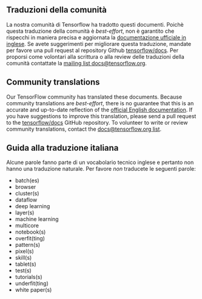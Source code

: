 ## Traduzioni della comunità

La nostra comunità di Tensorflow ha tradotto questi documenti. Poichè questa traduzione della comunità è *best-effort*, non è garantito che rispecchi in maniera precisa e aggiornata la [documentazione ufficiale in inglese](https://www.tensorflow.org/?hl=en). 
Se avete suggerimenti per migliorare questa traduzione, mandate per favore una pull request al repository Github [tensorflow/docs](https://github.com/tensorflow/docs). 
Per proporsi come volontari alla scrittura o alla review delle traduzioni della comunità contattate la 
[mailing list docs@tensorflow.org](https://groups.google.com/a/tensorflow.org/forum/#!forum/docs).

## Community translations

Our TensorFlow community has translated these documents. Because community
translations are *best-effort*, there is no guarantee that this is an accurate
and up-to-date reflection of the
[official English documentation](https://www.tensorflow.org/?hl=en). 
If you have suggestions to improve this translation, please send a pull request 
to the [tensorflow/docs](https://github.com/tensorflow/docs) GitHub repository. 
To volunteer to write or review community translations, contact the
[docs@tensorflow.org list](https://groups.google.com/a/tensorflow.org/forum/#!forum/docs).

## Guida alla traduzione italiana

Alcune parole fanno parte di un vocabolario tecnico inglese e pertanto non hanno una traduzione naturale. Per favore *non* traducete le seguenti parole:

*   batch(es)
*   browser
*   cluster(s)
*   dataflow
*   deep learning
*   layer(s)
*   machine learning
*   multicore
*   notebook(s)
*   overfit(ting)
*   pattern(s)
*   pixel(s)
*   skill(s)
*   tablet(s)
*   test(s)
*   tutorials(s)
*   underfit(ting)
*   white paper(s)
